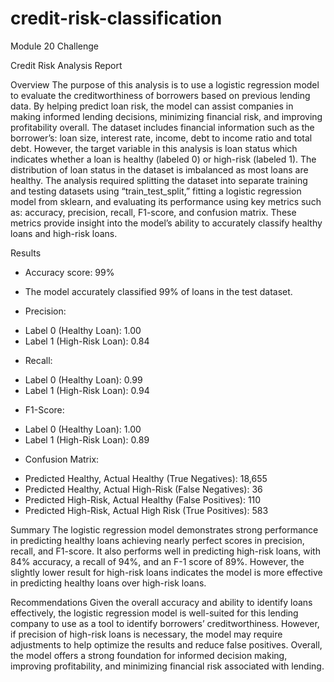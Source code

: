 # credit-risk-classification
Module 20 Challenge 

Credit Risk Analysis Report

Overview
The purpose of this analysis is to use a logistic regression model to evaluate the creditworthiness of borrowers based on previous lending data. By helping predict loan risk, the model can assist companies in making informed lending decisions, minimizing financial risk, and improving profitability overall. 
The dataset includes financial information such as the borrower’s: loan size, interest rate, income, debt to income ratio and total debt. However, the target variable in this analysis is loan status which indicates whether a loan is healthy (labeled 0) or high-risk (labeled 1). The distribution of loan status in the dataset is imbalanced as most loans are healthy. 
The analysis required splitting the dataset into separate training and testing datasets using “train_test_split,” fitting a logistic regression model from sklearn, and evaluating its performance using key metrics such as: accuracy, precision, recall, F1-score, and confusion matrix. These metrics provide insight into the model’s ability to accurately classify healthy loans and high-risk loans. 

Results
- Accuracy score: 99% 
* The model accurately classified 99% of loans in the test dataset. 
- Precision:
* Label 0 (Healthy Loan): 1.00
* Label 1 (High-Risk Loan): 0.84
- Recall:
* Label 0 (Healthy Loan): 0.99
* Label 1 (High-Risk Loan): 0.94
- F1-Score:
* Label 0 (Healthy Loan): 1.00
* Label 1 (High-Risk Loan): 0.89
- Confusion Matrix:
* Predicted Healthy, Actual Healthy (True Negatives): 18,655
* Predicted Healthy, Actual High-Risk (False Negatives): 36
* Predicted High-Risk, Actual Healthy (False Positives): 110
* Predicted High-Risk, Actual High Risk (True Positives): 583

Summary
The logistic regression model demonstrates strong performance in predicting healthy loans achieving nearly perfect scores in precision, recall, and F1-score. It also performs well in predicting high-risk loans, with 84% accuracy, a recall of 94%, and an F-1 score of 89%. However, the slightly lower result for high-risk loans indicates the model is more effective in predicting healthy loans over high-risk loans. 

Recommendations
Given the overall accuracy and ability to identify loans effectively, the logistic regression model is well-suited for this lending company to use as a tool to identify borrowers’ creditworthiness. However, if precision of high-risk loans is necessary, the model may require adjustments to help optimize the results and reduce false positives. Overall, the model offers a strong foundation for informed decision making, improving profitability, and minimizing financial risk associated with lending. 
